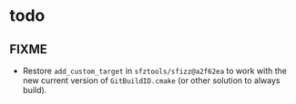 # todo

## FIXME

- Restore `add_custom_target` in `sfztools/sfizz@a2f62ea` to work with the new current version of
  `GitBuildID.cmake` (or other solution to always build).
